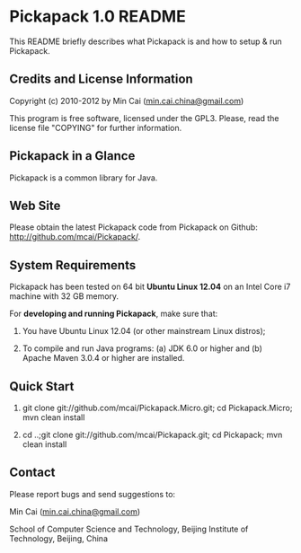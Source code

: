 Pickapack 1.0 README
========

This README briefly describes what Pickapack is and how to setup & run Pickapack.

Credits and License Information
------------------

Copyright (c) 2010-2012 by Min Cai (<min.cai.china@gmail.com>)

This program is free software, licensed under the GPL3.
Please, read the license file "COPYING" for further information.

Pickapack in a Glance
------------------

Pickapack is a common library for Java.

Web Site
------------------

Please obtain the latest Pickapack code from Pickapack on Github: http://github.com/mcai/Pickapack/.

System Requirements
------------------

Pickapack has been tested on 64 bit **Ubuntu Linux 12.04** on an Intel Core i7 machine with 32 GB memory.

For **developing and running Pickapack**, make sure that:

1. You have Ubuntu Linux 12.04 (or other mainstream Linux distros);

2. To compile and run Java programs: (a) JDK 6.0 or higher and (b) Apache Maven 3.0.4 or higher are installed.

Quick Start
------------------

1. git clone git://github.com/mcai/Pickapack.Micro.git;
cd Pickapack.Micro;
mvn clean install

2. cd ..;git clone git://github.com/mcai/Pickapack.git;
cd Pickapack;
mvn clean install

Contact
------------------

Please report bugs and send suggestions to:

Min Cai (<min.cai.china@gmail.com>)

School of Computer Science and Technology, Beijing Institute of Technology, Beijing, China
